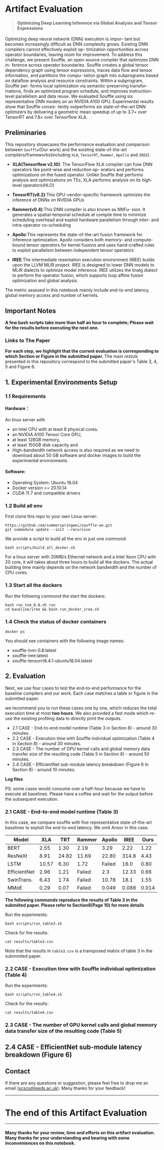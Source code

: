 
# Artifact Evaluation

> #### Optimizing Deep Learning Inference via Global Analysis and Tensor Expressions

Optimizing deep neural network (DNN) execution is impor- tant but becomes increasingly difficult as DNN complexity grows. Existing DNN compilers cannot effectively exploit op- timization opportunities across operator boundaries, leaving room for improvement. To address this challenge, we present Souffle, an open-source compiler that optimizes DNN in- ference across operator boundaries. Souffle creates a global tensor dependency graph using tensor expressions, traces data flow and tensor information, and partitions the compu- tation graph into subprograms based on dataflow analysis and resource constraints. Within a subprogram, Souffle per- forms local optimization via semantic-preserving transfor- mations, finds an optimized program schedule, and improves instruction-level parallelism and data reuse. We evaluated Souffle using six representative DNN models on an NVIDIA A100 GPU. Experimental results show that Souffle consis- tently outperforms six state-of-the-art DNN optimizers by 
delivering a geometric mean speedup of up to $3.7\times$ over TensorRT and $7.8\times$ over Tensorflow XLA.

## Preliminaries
This repository showcases the performance evaluation and comparison between `Souffle`(Our work) and the existing state-of-the-art compilers/frameworks(including `XLA`, `TensorRT`, `Rammer`, `Apollo` and `IREE`).

- **XLA(Tensorflow v2.10)**: The TensorFlow XLA compiler
can fuse DNN operators like point-wise and reduction op-
erators and performs optimizations on the fused operator.
Unlike Souffle that performs analysis and optimizations on
TEs, XLA performs analysis on its high-level operators(HLO)

- **TensorRT(v8.2)**:This GPU-vendor-specific framework optimizes the inference of DNNs on NVIDIA GPUs

- **Rammer(v0.4)**:This DNN compiler is also known as NNFu-
sion. It generates a spatial-temporal schedule at compile
time to minimize scheduling overhead and exploit hardware
parallelism through inter- and intra-operator co-scheduling

- **Apollo**:This represents the state-of-the-art fusion framework for inference optimization. Apollo considers both
memory- and compute-bound tensor operators for kernel
fusions and uses hand-crafted rules to exploit parallelism
between independent tensor operators

- **IREE**:The intermediate resentation execution environment (IREE) builds upon the
LLVM MLIR project. IREE is designed to lower DNN
models to MLIR dialects to optimize model inference. IREE
utilizes the linalg dialect to perform the operator fusion,
which supports loop affine fusion optimization and global
analysis.

The metric assesed in this notebook mainly include end-to-end latency, global memory access and number of kernels.

## Important Notes
**A few bash scripts take more than half an hour to complete; Please wait for the results before executing the next one.**

### Links to The Paper

**For each step, we highlight that the current evaluation is corresponding to which Section or Figure in the submitted paper.**
The main restuls presented in this repository correspond to the submitted paper's Table 3, 4, 5 and Figure 6.

## 1. Experimental Environments Setup

### 1.1 Requirements

#### Hardware：
An linux server with 
* an Intel CPU with at least 8 physical cores.
* an NVIDIA A100 Tensor Core GPU, 
* at least 128GB memory,
* at least 150GB disk capacity and
* High-bandwidth network access is also required as we need to download about 50 GB software and docker images to build the experimental environments.

#### Software:
* Operating System: Ubuntu 18.04
* Docker version >= 20.10.14
* CUDA 11.7 and compatible drivers

### 1.2 Build all env
First clone this repo to your own Linux server:
```shell
https://github.com/summerspringwei/souffle-ae.git
git submodule update --init --recursive
```

We provide a script to build all the env in just one commond:
```shell
bash scripts/build_all_docker.sh
```
For a linux server with 20MB/s Ethernet network and a Intel Xeon CPU with 20 core, it will takes about three hours to build all the dockers.
The actual building time mainly depends on the network bandwidth and the number of CPU cores.

### 1.3 Start all the dockers
Run the following commond the start the dockers:
```shell
bash run_tvm_0.8.sh run
cd baseline/iree && bash run_docker_iree.sh
```

### 1.4 Check the status of docker containers
```shell
docker ps
```
You should see containers with the following image names:
* souffle-tvm-0.8:latest
* souffle-iree:latest
* souffle-tensorrt8.4.1-ubuntu18.04:latest

## 2. Evaluation
Next, we use four cases to test the end-to-end performance for the baseline compilers and our work.
Each case matches a table or figure in the submitted paper.

we recommend you to run these cases one by one, which reduces the total execution time at most **two hours**.
We also provided a fast mode which re-use the existing profiling data 
to directly print the outputs.

- 2.1 CASE - End-to-end model runtime (Table 3 in Section 8) - around 30 minutes.
- 2.2 CASE - Execution time with Souffle individual optimization (Table 4 in Section 8) - around 30 minutes.
- 2.3 CASE - The number of GPU kernel calls and global memory
data transfer size of the resulting code (Table 5 in Section 8) - around 50 minutes.
- 2.4 CASE - EfficientNet sub-module latency breakdown (Figure 6 in Section 8) - around 10 minutes.

**Log files**

PS: some cases would consume over a half-hour because we have to execute all baselines. Please have a coffee and wait for the output before the subsequent execution.

### 2.1 CASE - End-to-end model runtime (Table 3)
In this case, we compare souffle with five representative state-of-the-art baselines to exploit the end-to-end latency.
We omit Ansor in this case.

| Model       | XLA  | TRT   | Rammer | Apollo | IREE  | Ours |
| ----        | ---- | ----  | ----   | ----   | ----  | ---- |
| BERT        | 2.55 | 1.30  | 2.19   | 3.29   | 2.22  | 1.22 |
| ResNeXt     | 8.91 | 24.82 | 11.69  | 22.80  | 314.8 | 4.43 |
| LSTM        | 10.57| 6.30  | 1.72   | Failed | 16.0  | 0.80 |
| EfficientNet| 2.96 | 1.21  | Falied | 2.3    | 12.33 | 0.66 |
| SwinTrans.  | 6.43 | 1.74  | Falied | 10.78  | 18.1  | 1.55 |
| MMoE        | 0.29 | 0.07  | Falied | 0.049  | 0.088 | 0.014|

**The following commonds reproduce the results of Table 3 in the submiited paper. Please refer to Section8(Page 10) for more details**

Run the experiments:
```shell
bash scripts/run_table3.sh
```
Check for the results:
```shell
cat results/table3.csv
```
Note that the results in `table3.csv` is a transposed matrix of table 3 in the submmited paper.

### 2.2 CASE - Execution time with Souffle individual optimization (Table 4)

Run the experiments:
```shell
bash scripts/run_table4.sh
```
Check for the results:
```shell
cat results/table4.csv
```

### 2.3 CASE - The number of GPU kernel calls and global memory data transfer size of the resulting code (Table 5)

## 2.4 CASE - EfficientNet sub-module latency breakdown (Figure 6)

## Contact
If there are any questions or suggestion, please feel free to drop me an email (scscx@leeds.ac.uk). Many thanks for your feedback!


-----
# The end of this Artifact Evaluation
-----

#### Many thanks for your review, time and efforts on this artifact evaluation.  <br> Many thanks for your understanding and bearing with some inconveniences on this notebook. 
